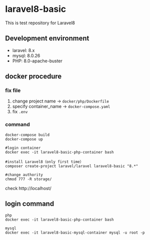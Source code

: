 # laravel8-basic
This is test repository for Laravel8

## Development environment
* laravel: 8.x
* mysql: 8.0.26
* PHP: 8.0-apache-buster

## docker procedure
### fix file
1. change project name → `docker/php/Dockerfile`
2. specify container_name → `docker-compose.yaml`
3. fix `.env`

### command

    docker-compose build
    docker-compose up

    #login container
    docker exec -it laravel8-basic-php-container bash

    #install Laravel8（only first time）
    composer create-project laravel/laravel laravel8-basic "8.*"

    #change authority
    chmod 777 -R storage/

check http://localhost/

## login command

    php
    docker exec -it laravel8-basic-php-container bash

    mysql
    docker exec -it laravel8-basic-mysql-container mysql -u root -p